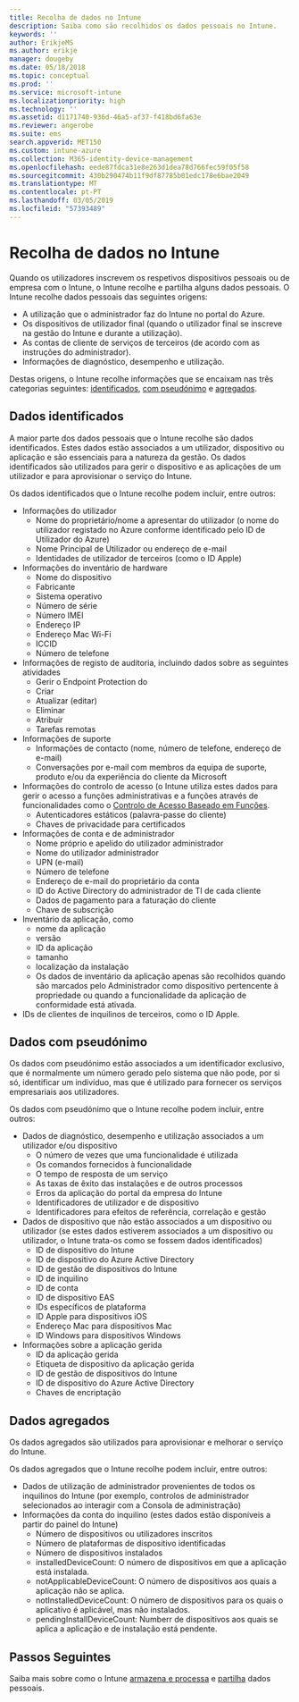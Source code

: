```yaml
---
title: Recolha de dados no Intune
description: Saiba como são recolhidos os dados pessoais no Intune.
keywords: ''
author: ErikjeMS
ms.author: erikje
manager: dougeby
ms.date: 05/18/2018
ms.topic: conceptual
ms.prod: ''
ms.service: microsoft-intune
ms.localizationpriority: high
ms.technology: ''
ms.assetid: d1171740-936d-46a5-af37-f418bd6fa63e
ms.reviewer: angerobe
ms.suite: ems
search.appverid: MET150
ms.custom: intune-azure
ms.collection: M365-identity-device-management
ms.openlocfilehash: eede87fdca31e8e263d1dea78d766fec59f05f58
ms.sourcegitcommit: 430b290474b11f9df87785b01edc178e6bae2049
ms.translationtype: MT
ms.contentlocale: pt-PT
ms.lasthandoff: 03/05/2019
ms.locfileid: "57393489"
---
```

# <a name="data-collection-in-intune"></a>Recolha de dados no Intune

Quando os utilizadores inscrevem os respetivos dispositivos pessoais ou de empresa com o Intune, o Intune recolhe e partilha alguns dados pessoais. O Intune recolhe dados pessoais das seguintes origens:

- A utilização que o administrador faz do Intune no portal do Azure.
- Os dispositivos de utilizador final (quando o utilizador final se inscreve na gestão do Intune e durante a utilização).
- As contas de cliente de serviços de terceiros (de acordo com as instruções do administrador).
- Informações de diagnóstico, desempenho e utilização.

Destas origens, o Intune recolhe informações que se encaixam nas três categorias seguintes: [identificados](#identified-data), [com pseudónimo](#pseudonymized-data) e [agregados](#aggregated-data).

## <a name="identified-data"></a>Dados identificados

A maior parte dos dados pessoais que o Intune recolhe são dados identificados. Estes dados estão associados a um utilizador, dispositivo ou aplicação e são essenciais para a natureza da gestão. Os dados identificados são utilizados para gerir o dispositivo e as aplicações de um utilizador e para aprovisionar o serviço do Intune.

Os dados identificados que o Intune recolhe podem incluir, entre outros: 

- Informações do utilizador
    - Nome do proprietário/nome a apresentar do utilizador (o nome do utilizador registado no Azure conforme identificado pelo ID de Utilizador do Azure)
    - Nome Principal de Utilizador ou endereço de e-mail
    - Identidades de utilizador de terceiros (como o ID Apple)
- Informações do inventário de hardware
    - Nome do dispositivo
    - Fabricante
    - Sistema operativo
    - Número de série
    - Número IMEI
    - Endereço IP
    - Endereço Mac Wi-Fi
    - ICCID
    - Número de telefone
- Informações de registo de auditoria, incluindo dados sobre as seguintes atividades
    - Gerir o Endpoint Protection do
    - Criar
    - Atualizar (editar)
    - Eliminar
    - Atribuir
    - Tarefas remotas
- Informações de suporte
    - Informações de contacto (nome, número de telefone, endereço de e-mail)
    - Conversações por e-mail com membros da equipa de suporte, produto e/ou da experiência do cliente da Microsoft
- Informações do controlo de acesso (o Intune utiliza estes dados para gerir o acesso a funções administrativas e a funções através de funcionalidades como o [Controlo de Acesso Baseado em Funções](role-based-access-control.md).
    - Autenticadores estáticos (palavra-passe do cliente)
    - Chaves de privacidade para certificados 
- Informações de conta e de administrador
    - Nome próprio e apelido do utilizador administrador
    - Nome do utilizador administrador
    - UPN (e-mail)
    - Número de telefone
    - Endereço de e-mail do proprietário da conta
    - ID do Active Directory do administrador de TI de cada cliente
    - Dados de pagamento para a faturação do cliente
    - Chave de subscrição
- Inventário da aplicação, como
    - nome da aplicação
    - versão
    - ID da aplicação
    - tamanho
    - localização da instalação
    - Os dados de inventário da aplicação apenas são recolhidos quando são marcados pelo Administrador como dispositivo pertencente à propriedade ou quando a funcionalidade da aplicação de conformidade está ativada.  
- IDs de clientes de inquilinos de terceiros, como o ID Apple. 

## <a name="pseudonymized-data"></a>Dados com pseudónimo

Os dados com pseudónimo estão associados a um identificador exclusivo, que é normalmente um número gerado pelo sistema que não pode, por si só, identificar um indivíduo, mas que é utilizado para fornecer os serviços empresariais aos utilizadores. 

Os dados com pseudónimo que o Intune recolhe podem incluir, entre outros: 

- Dados de diagnóstico, desempenho e utilização associados a um utilizador e/ou dispositivo
    - O número de vezes que uma funcionalidade é utilizada
    - Os comandos fornecidos à funcionalidade
    - O tempo de resposta de um serviço
    - As taxas de êxito das instalações e de outros processos
    - Erros da aplicação do portal da empresa do Intune
    - Identificadores de utilizador e de dispositivo
    - Identificadores para efeitos de referência, correlação e gestão 
- Dados de dispositivo que não estão associados a um dispositivo ou utilizador (se estes dados estiverem associados a um dispositivo ou utilizador, o Intune trata-os como se fossem dados identificados)
    - ID de dispositivo do Intune
    - ID de dispositivo do Azure Active Directory
    - ID de gestão de dispositivos do Intune
    - ID de inquilino
    - ID de conta
    - ID de dispositivo EAS
    - IDs específicos de plataforma
    - ID Apple para dispositivos iOS
    - Endereço Mac para dispositivos Mac
    - ID Windows para dispositivos Windows
- Informações sobre a aplicação gerida
    - ID da aplicação gerida
    - Etiqueta de dispositivo da aplicação gerida
    - ID de gestão de dispositivos do Intune
    - ID de dispositivo do Azure Active Directory
    - Chaves de encriptação

## <a name="aggregated-data"></a>Dados agregados

Os dados agregados são utilizados para aprovisionar e melhorar o serviço do Intune. 

Os dados agregados que o Intune recolhe podem incluir, entre outros: 

- Dados de utilização de administrador provenientes de todos os inquilinos do Intune (por exemplo, controlos de administrador selecionados ao interagir com a Consola de administração)
- Informações da conta do inquilino (estes dados estão disponíveis a partir do painel do Intune)
    - Número de dispositivos ou utilizadores inscritos
    - Número de plataformas de dispositivo identificadas  
    - Número de dispositivos instalados
    - installedDeviceCount: O número de dispositivos em que a aplicação está instalada.
    - notApplicableDeviceCount: O número de dispositivos aos quais a aplicação não se aplica.
    - notInstalledDeviceCount: O número de dispositivos para os quais o aplicativo é aplicável, mas não instalados.
    - pendingInstallDeviceCount: Numberr de dispositivos aos quais se aplica a aplicação e de instalação está pendente.
    
## <a name="next-steps"></a>Passos Seguintes

Saiba mais sobre como o Intune [armazena e processa](privacy-data-store-process.md) e [partilha](privacy-data-secure-share.md) dados pessoais. 
